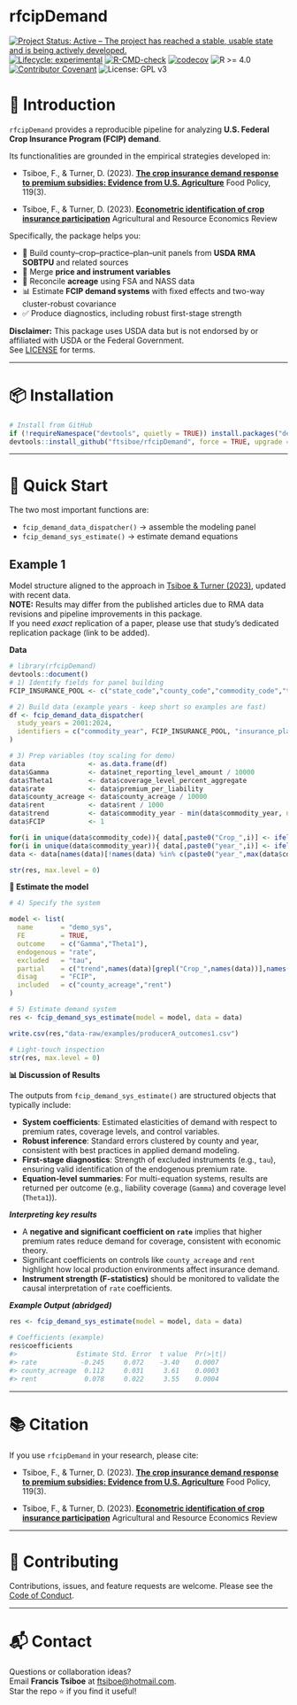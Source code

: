 rfcipDemand
================

<!-- README.md is generated from README.Rmd. Please edit that file -->

<!-- badges: start -->

[![Project Status: Active – The project has reached a stable, usable
state and is being actively
developed.](https://www.repostatus.org/badges/latest/active.svg)](https://www.repostatus.org/#active)
[![Lifecycle:
experimental](https://img.shields.io/badge/lifecycle-experimental-orange.svg)](https://lifecycle.r-lib.org/articles/stages.html#experimental)
[![R-CMD-check](https://github.com/ftsiboe/rfcipDemand/actions/workflows/R-CMD-check.yaml/badge.svg)](https://github.com/ftsiboe/rfcipDemand/actions/workflows/R-CMD-check.yaml)
[![codecov](https://codecov.io/gh/ftsiboe/rfcipDemand/graph/badge.svg?token=6MKGP8Z5NB)](https://codecov.io/gh/ftsiboe/rfcipDemand)
![R \>= 4.0](https://img.shields.io/badge/R-%3E=4.0-blue) [![Contributor
Covenant](https://img.shields.io/badge/Contributor%20Covenant-2.1-4baaaa.svg)](code_of_conduct.md)
![License: GPL v3](https://img.shields.io/badge/License-GPLv3-blue.svg)
<!-- badges: end -->

# 📖 Introduction

`rfcipDemand` provides a reproducible pipeline for analyzing **U.S.
Federal Crop Insurance Program (FCIP) demand**.

Its functionalities are grounded in the empirical strategies developed
in:

- Tsiboe, F., & Turner, D. (2023). [**The crop insurance demand response
  to premium subsidies: Evidence from U.S.
  Agriculture**](https://doi.org/10.1016/j.foodpol.2023.102505) Food
  Policy, 119(3).

- Tsiboe, F., & Turner, D. (2023). [**Econometric identification of crop
  insurance participation**](https://doi.org/10.1017/age.2023.13)
  Agricultural and Resource Economics Review

Specifically, the package helps you:

- 🧩 Build county–crop–practice–plan–unit panels from **USDA RMA
  SOBTPU** and related sources  
- 🔗 Merge **price and instrument variables**  
- 🌾 Reconcile **acreage** using FSA and NASS data  
- 📊 Estimate **FCIP demand systems** with fixed effects and two-way
  cluster-robust covariance  
- ✅ Produce diagnostics, including robust first-stage strength

**Disclaimer:** This package uses USDA data but is not endorsed by or
affiliated with USDA or the Federal Government.  
See [LICENSE](LICENSE) for terms.

------------------------------------------------------------------------

# 📦 Installation

``` r
# Install from GitHub
if (!requireNamespace("devtools", quietly = TRUE)) install.packages("devtools")
devtools::install_github("ftsiboe/rfcipDemand", force = TRUE, upgrade = "never")
```

------------------------------------------------------------------------

# 🚀 Quick Start

The two most important functions are:

- `fcip_demand_data_dispatcher()` → assemble the modeling panel  
- `fcip_demand_sys_estimate()` → estimate demand equations

## Example 1

Model structure aligned to the approach in [Tsiboe & Turner
(2023)](https://doi.org/10.1016/j.foodpol.2023.102505), updated with
recent data.  
**NOTE:** Results may differ from the published articles due to RMA data
revisions and pipeline improvements in this package.  
If you need *exact* replication of a paper, please use that study’s
dedicated replication package (link to be added).

**Data**

``` r
# library(rfcipDemand)
devtools::document()
# 1) Identify fields for panel building
FCIP_INSURANCE_POOL <- c("state_code","county_code","commodity_code","type_code","practice_code")

# 2) Build data (example years - keep short so examples are fast)
df <- fcip_demand_data_dispatcher(
  study_years = 2001:2024,
  identifiers = c("commodity_year", FCIP_INSURANCE_POOL, "insurance_plan_code", "unit_structure_code")
)

# 3) Prep variables (toy scaling for demo)
data                <- as.data.frame(df)
data$Gamma          <- data$net_reporting_level_amount / 10000
data$Theta1         <- data$coverage_level_percent_aggregate
data$rate           <- data$premium_per_liability
data$county_acreage <- data$county_acreage / 10000
data$rent           <- data$rent / 1000
data$trend          <- data$commodity_year - min(data$commodity_year, na.rm=TRUE)
data$FCIP           <- 1

for(i in unique(data$commodity_code)){ data[,paste0("Crop_",i)] <- ifelse(data$commodity_code %in% i,1,0)*data$trend }
for(i in unique(data$commodity_year)){ data[,paste0("year_",i)] <- ifelse(data$commodity_year %in% i,1,0) }
data <- data[names(data)[!names(data) %in% c(paste0("year_",max(data$commodity_year,na.rm=T)),"Crop_41")]]

str(res, max.level = 0)
```

**🧮 Estimate the model**

``` r
# 4) Specify the system

model <- list(
  name       = "demo_sys",
  FE         = TRUE,
  outcome    = c("Gamma","Theta1"),
  endogenous = "rate",
  excluded   = "tau",
  partial    = c("trend",names(data)[grepl("Crop_",names(data))],names(data)[grepl("year_",names(data))]),
  disag      = "FCIP",
  included   = c("county_acreage","rent")
)

# 5) Estimate demand system
res <- fcip_demand_sys_estimate(model = model, data = data)

write.csv(res,"data-raw/examples/producerA_outcomes1.csv")

# Light-touch inspection
str(res, max.level = 0)
```

**📊 Discussion of Results**

The outputs from `fcip_demand_sys_estimate()` are structured objects
that typically include:

- **System coefficients**: Estimated elasticities of demand with respect
  to premium rates, coverage levels, and control variables.  
- **Robust inference**: Standard errors clustered by county and year,
  consistent with best practices in applied demand modeling.  
- **First-stage diagnostics**: Strength of excluded instruments (e.g.,
  `tau`), ensuring valid identification of the endogenous premium
  rate.  
- **Equation-level summaries**: For multi-equation systems, results are
  returned per outcome (e.g., liability coverage (`Gamma`) and coverage
  level (`Theta1`)).

***Interpreting key results***

- A **negative and significant coefficient on `rate`** implies that
  higher premium rates reduce demand for coverage, consistent with
  economic theory.  
- Significant coefficients on controls like `county_acreage` and `rent`
  highlight how local production environments affect insurance demand.  
- **Instrument strength (F-statistics)** should be monitored to validate
  the causal interpretation of `rate` coefficients.

***Example Output (abridged)***

``` r
res <- fcip_demand_sys_estimate(model = model, data = data)

# Coefficients (example)
res$coefficients
#>               Estimate Std. Error  t value  Pr(>|t|)
#> rate           -0.245     0.072    -3.40    0.0007
#> county_acreage  0.112     0.031     3.61    0.0003
#> rent            0.078     0.022     3.55    0.0004
```

------------------------------------------------------------------------

# 📚 Citation

If you use `rfcipDemand` in your research, please cite:

- Tsiboe, F., & Turner, D. (2023). [**The crop insurance demand response
  to premium subsidies: Evidence from U.S.
  Agriculture**](https://doi.org/10.1016/j.foodpol.2023.102505) Food
  Policy, 119(3).

- Tsiboe, F., & Turner, D. (2023). [**Econometric identification of crop
  insurance participation**](https://doi.org/10.1017/age.2023.13)
  Agricultural and Resource Economics Review

------------------------------------------------------------------------

# 🤝 Contributing

Contributions, issues, and feature requests are welcome. Please see the
[Code of Conduct](code_of_conduct.md).

------------------------------------------------------------------------

# 📬 Contact

Questions or collaboration ideas?  
Email **Francis Tsiboe** at <ftsiboe@hotmail.com>.  
Star the repo ⭐ if you find it useful!
